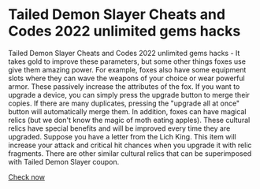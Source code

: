 # Tailed Demon Slayer Cheats and Codes 2022 unlimited gems hacks

Tailed Demon Slayer Cheats and Codes 2022 unlimited gems hacks - It takes gold to improve these parameters, but some other things foxes use give them amazing power. For example, foxes also have some equipment slots where they can wave the weapons of your choice or wear powerful armor. These passively increase the attributes of the fox. If you want to upgrade a device, you can simply press the upgrade button to merge their copies. If there are many duplicates, pressing the "upgrade all at once" button will automatically merge them. In addition, foxes can have magical relics (but we don't know the magic of moth eating apples). These cultural relics have special benefits and will be improved every time they are upgraded. Suppose you have a letter from the Lich King. This item will increase your attack and critical hit chances when you upgrade it with relic fragments. There are other similar cultural relics that can be superimposed with Tailed Demon Slayer coupon.

<a href="https://windmod.icu/tailed-demon-slayer/">Check now</a>
